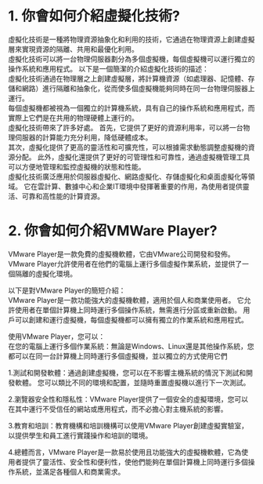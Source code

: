 # 1. 你會如何介紹虛擬化技術?

虛擬化技術是一種將物理資源抽象化和利用的技術，它通過在物理資源上創建虛擬層來實現資源的隔離、共用和最優化利用。<br>虛擬化技術可以將一台物理伺服器劃分為多個虛擬機，每個虛擬機可以運行獨立的操作系統和應用程式。 以下是一個簡潔的介紹虛擬化技術的描述：<br>
虛擬化技術通過在物理層之上創建虛擬層，將計算機資源（如處理器、記憶體、存儲和網路）進行隔離和抽象化，從而使多個虛擬機能夠同時在同一台物理伺服器上運行。 <br>每個虛擬機都被視為一個獨立的計算機系統，具有自己的操作系統和應用程式，而實際上它們是在共用的物理硬體上運行的。<br>
虛擬化技術帶來了許多好處。 首先，它提供了更好的資源利用率，可以將一台物理伺服器的計算能力充分利用，降低硬體成本。<br> 其次，虛擬化提供了更高的靈活性和可擴充性，可以根據需求動態調整虛擬機的資源分配。 此外，虛擬化還提供了更好的可管理性和可靠性，通過虛擬機管理工具可以方便地管理和監控虛擬機的狀態和性能。<br>
虛擬化技術廣泛應用於伺服器虛擬化、網路虛擬化、存儲虛擬化和桌面虛擬化等領域。 它在雲計算、數據中心和企業IT環境中發揮著重要的作用，為使用者提供靈活、可靠和高性能的計算資源。<br>


# 2. 你會如何介紹VMWare Player?
VMware Player是一款免費的虛擬機軟體，它由VMware公司開發和發佈。 VMware Player允許使用者在他們的電腦上運行多個虛擬作業系統，並提供了一個隔離的虛擬化環境。<br>

以下是對VMware Player的簡短介紹：<br>
VMware Player是一款功能強大的虛擬機軟體，適用於個人和商業使用者。 它允許使用者在單個計算機上同時運行多個操作系統，無需進行分區或重新啟動。 用戶可以創建和運行虛擬機，每個虛擬機都可以擁有獨立的作業系統和應用程式。<br>

使用VMware Player，您可以：<br>
在您的電腦上運行多個作業系統：無論是Windows、Linux還是其他操作系統，您都可以在同一台計算機上同時運行多個虛擬機，並以獨立的方式使用它們<br>

1.測試和開發軟體：通過創建虛擬機，您可以在不影響主機系統的情況下測試和開發軟體。 您可以類比不同的環境和配置，並隨時重置虛擬機以進行下一次測試。<br>

2.瀏覽器安全性和隱私性：VMware Player提供了一個安全的虛擬環境，您可以在其中運行不受信任的網站或應用程式，而不必擔心對主機系統的影響。<br>

3.教育和培訓：教育機構和培訓機構可以使用VMware Player創建虛擬實驗室，以提供學生和員工進行實踐操作和培訓的環境。<br>

4.總體而言，VMware Player是一款易於使用且功能強大的虛擬機軟體，它為使用者提供了靈活性、安全性和便利性，使他們能夠在單個計算機上同時運行多個操作系統，並滿足各種個人和商業需求。<br>







